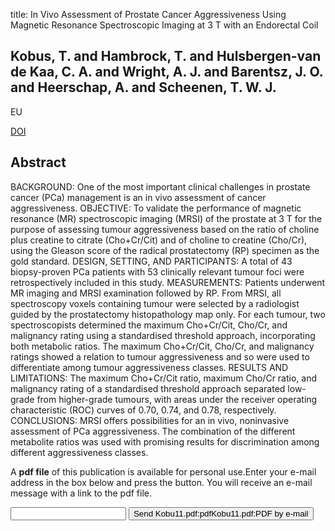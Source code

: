title: In Vivo Assessment of Prostate Cancer Aggressiveness Using Magnetic Resonance Spectroscopic Imaging at 3 T with an Endorectal Coil

## Kobus, T. and Hambrock, T. and Hulsbergen-van de Kaa, C. A. and Wright, A. J. and Barentsz, J. O. and Heerschap, A. and Scheenen, T. W. J.
EU

<a href="https://doi.org/10.1016/j.eururo.2011.03.002">DOI</a>

## Abstract
BACKGROUND: One of the most important clinical challenges in prostate cancer (PCa) management is an in vivo assessment of cancer aggressiveness. OBJECTIVE: To validate the performance of magnetic resonance (MR) spectroscopic imaging (MRSI) of the prostate at 3 T for the purpose of assessing tumour aggressiveness based on the ratio of choline plus creatine to citrate (Cho+Cr/Cit) and of choline to creatine (Cho/Cr), using the Gleason score of the radical prostatectomy (RP) specimen as the gold standard. DESIGN, SETTING, AND PARTICIPANTS: A total of 43 biopsy-proven PCa patients with 53 clinically relevant tumour foci were retrospectively included in this study. MEASUREMENTS: Patients underwent MR imaging and MRSI examination followed by RP. From MRSI, all spectroscopy voxels containing tumour were selected by a radiologist guided by the prostatectomy histopathology map only. For each tumour, two spectroscopists determined the maximum Cho+Cr/Cit, Cho/Cr, and malignancy rating using a standardised threshold approach, incorporating both metabolic ratios. The maximum Cho+Cr/Cit, Cho/Cr, and malignancy ratings showed a relation to tumour aggressiveness and so were used to differentiate among tumour aggressiveness classes. RESULTS AND LIMITATIONS: The maximum Cho+Cr/Cit ratio, maximum Cho/Cr ratio, and malignancy rating of a standardised threshold approach separated low-grade from higher-grade tumours, with areas under the receiver operating characteristic (ROC) curves of 0.70, 0.74, and 0.78, respectively. CONCLUSIONS: MRSI offers possibilities for an in vivo, noninvasive assessment of PCa aggressiveness. The combination of the different metabolite ratios was used with promising results for discrimination among different aggressiveness classes.

A <b>pdf file</b> of this publication is available for personal use.Enter your e-mail address in the box below and press the button. You will receive an e-mail message with a link to the pdf file.
<form action="sender.php">  <input type="text" name="email">  <input type="submit" value="Send Kobu11.pdf:pdfKobu11.pdf:PDF by e-mail"></form>